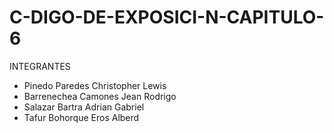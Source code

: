 # C-DIGO-DE-EXPOSICI-N-CAPITULO-6
INTEGRANTES
- Pinedo Paredes Christopher Lewis
- Barrenechea Camones Jean Rodrigo
- Salazar Bartra Adrian Gabriel
- Tafur Bohorque Eros Alberd
